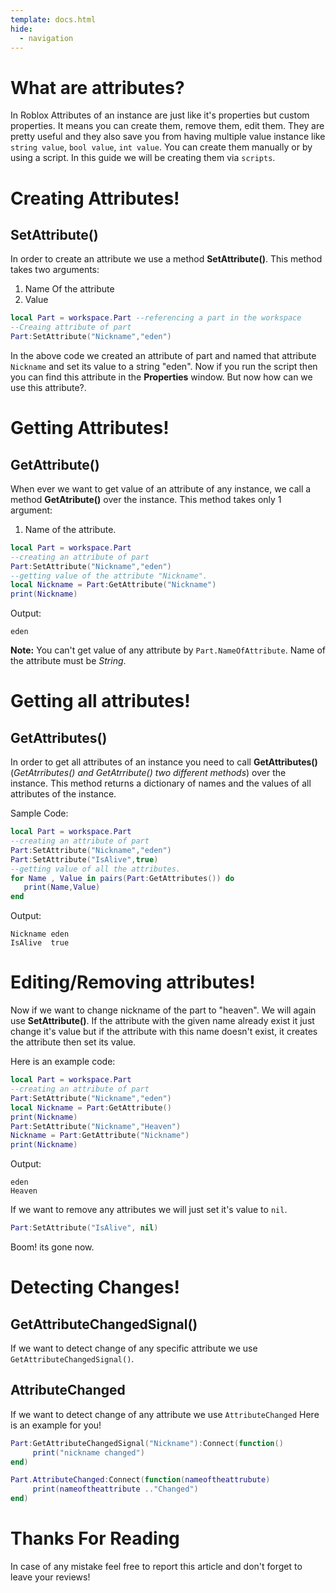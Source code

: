 ```yaml
---
template: docs.html
hide:
  - navigation
---
```


# What are attributes?
In Roblox Attributes of an instance are just like it's properties but custom properties.
It means you can create them, remove them, edit them. They are pretty useful and they also save you from having multiple value instance like ``string value``, ``bool value``, ``int value``.
You can create them manually or by using a script. In this guide we will be creating them via ``scripts``.

# Creating Attributes!
## SetAttribute()
In order to create an attribute we use a method **SetAttribute()**. This method takes two arguments:

1. Name Of the attribute
2. Value

```lua
local Part = workspace.Part --referencing a part in the workspace
--Creaing attribute of part
Part:SetAttribute("Nickname","eden")
```

In the above code we created an attribute of part and named that attribute `Nickname` and set its value to a string "eden".
Now if you run the script then you can find this attribute in the **Properties** window. But now how can we use this attribute?.

# Getting Attributes!
## GetAttribute()
When ever we want to get value of an attribute of any instance, we call a method **GetAtribute()** over the instance. This method takes only 1 argument:

1. Name of the attribute.

```lua
local Part = workspace.Part
--creating an attribute of part
Part:SetAttribute("Nickname","eden")
--getting value of the attribute "Nickname".
local Nickname = Part:GetAttribute("Nickname")
print(Nickname)
```
Output:

```
eden
```

**Note:** You can't get value of any attribute by ``Part.NameOfAttribute``. Name of the attribute must be *String*.

# Getting all attributes!
## GetAttributes()
In order to get all attributes of an instance you need to call **GetAttributes()** (*GetAtrributes() and GetAtrribute() two different methods*) over the instance. This method returns a dictionary of names and the values of all attributes of the instance.

Sample Code:

```lua
local Part = workspace.Part
--creating an attribute of part
Part:SetAttribute("Nickname","eden")
Part:SetAttribute("IsAlive",true)
--getting value of all the attributes.
for Name , Value in pairs(Part:GetAttributes()) do
   print(Name,Value)
end
```

Output:

```
Nickname eden
IsAlive  true
```


# Editing/Removing attributes!
Now if we want to change nickname of the part to "heaven". We will again use **SetAttribute()**. If the attribute with the given name already exist it just change it's value but if the attribute with this name doesn't exist, it creates the attribute then set its value.

Here is an example code:

```lua
local Part = workspace.Part
--creating an attribute of part
Part:SetAttribute("Nickname","eden")
local Nickname = Part:GetAttribute()
print(Nickname)
Part:SetAttribute("Nickname","Heaven")
Nickname = Part:GetAttribute("Nickname")
print(Nickname)
```

Output:

```
eden
Heaven
```

If we want to remove any attributes we will just set it's value to ``nil``.

```lua
Part:SetAttribute("IsAlive", nil)
```
Boom! its gone now.

# Detecting Changes!
## GetAttributeChangedSignal()
If we want to detect change of any specific attribute we use ``GetAttributeChangedSignal()``.
## AttributeChanged
If we want to detect change of any attribute we use ``AttributeChanged``
Here is an example for you!

```lua
Part:GetAttributeChangedSignal("Nickname"):Connect(function()
     print("nickname changed")
end)

Part.AttributeChanged:Connect(function(nameoftheattrubute)
     print(nameoftheattribute .."Changed")
end)
```

# Thanks For Reading

In case of any mistake feel free to report this article and don't forget to leave your reviews!
